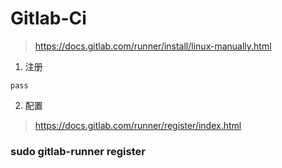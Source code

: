 # Gitlab-Ci
> https://docs.gitlab.com/runner/install/linux-manually.html
1. 注册
```
pass
```
2. 配置
> https://docs.gitlab.com/runner/register/index.html
### sudo gitlab-runner register
```

```
